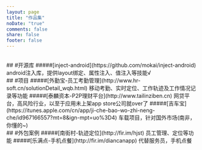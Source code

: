 ```yaml
---
layout: page
title: "作品集"
noDate: "true"
comments: false
share: false
footer: false
---
```

<br/>
## #开源库
#####[inject-android](https://github.com/mokai/inject-android)  android注入库，提供layout绑定、属性注入、值注入等技能√
<br/>
## #项目
#####[外勤宝-员工考勤管理](http://www.hr-soft.cn/solutionDetail_wqb.html)  移动考勤、实时定位、工作轨迹及工作情况记录等功能
#####[泰麟资本-P2P理财平台](http://www.tailinziben.cn) 网贷平台，高风险行业，以至于应用未上架app store公司就over了
#####[吉车宝](https://itunes.apple.com/cn/app/ji-che-bao-wo-zhi-neng-che/id967166557?mt=8&ign-mpt=uo%3D4) 车载项目，针对国外市场(南非，你懂的~)

<br/>
## #外包案例
#####[南街村-轨迹定位](http://fir.im/hjst) 员工管理、定位等功能
#####[乐满点-手机点餐](http://fir.im/diancanapp) 代替服务员，手机点餐